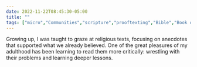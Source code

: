 ---date: 2022-11-22T08:45:30-05:00title: ""tags: ["micro","Communities","scripture","prooftexting","Bible","Book of Mormon","mbnov2022"]---Growing up, I was taught to graze at religious texts, focusing on anecdotes that supported what we already believed. One of the great pleasures of my adulthood has been learning to read them more critically: wrestling with their problems and learning deeper lessons.